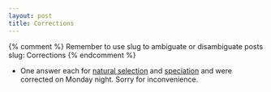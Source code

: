 ```yaml
---
layout: post
title: Corrections
---
```


{% comment %} 
Remember to use slug to ambiguate or disambiguate posts
slug: Corrections
{% endcomment %} 

* One answer each for [natural selection](/ns_ans.html) and [speciation](/speciation_ans.html) and were corrected on Monday night. Sorry for inconvenience.
